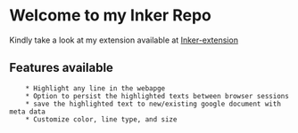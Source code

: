 # Welcome to my Inker Repo #

Kindly take a look at my extension available at [Inker-extension](https://chromewebstore.google.com/detail/inker/oeidkidmoceiegeodohodohdkielkddi?hl=en-US&utm_source=ext_sidebar)

## Features available
        * Highlight any line in the webapge 
        * Option to persist the highlighted texts between browser sessions
        * save the highlighted text to new/existing google document with meta data
        * Customize color, line type, and size
      
